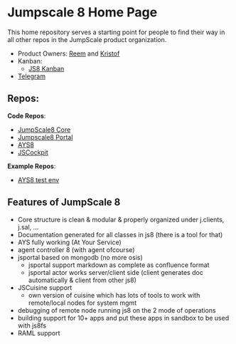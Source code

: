 # Jumpscale 8 Home Page

This home repository serves a starting point for people to find their way in all other repos in the JumpScale product organization.

- Product Owners: [Reem](https://github.com/rkhamis) and [Kristof](https://github.com/despiegk)
- Kanban:
  - [JS8 Kanban](https://waffle.io/Jumpscale/home?milestone=8.2.0)
- [Telegram](https://telegram.me/joinchat/Bb0WhAmxj5ZMhK2MZ7m2OQ)


## Repos:
**Code Repos**:
  - [JumpScale8 Core](https://github.com/Jumpscale/jumpscale_core8)
  - [Jumpscale8 Portal](https://github.com/Jumpscale/jumpscale_portal8)
  - [AYS8](https://github.com/Jumpscale/ays_jumpscale8)
  - [JSCockpit](https://github.com/Jumpscale/jscockpit)
  

**Example Repos**:
- [AYS8 test env](https://github.com/Jumpscale/jumpscale_ays8_testenv)


## Features of JumpScale 8
- Core structure is clean & modular & properly organized under j.clients, j.sal, ...
- Documentation generated for all classes in js8 (there is a tool for that)
- AYS fully working (At Your Service)
- agent controller 8 (with agent ofcourse)
- jsportal based on mongodb (no more osis)
  - jsportal support markdown as complete as confluence format
  - jsportal actor works server/client side (client generates doc automatically & client from other js8)
- JSCuisine support
  - own version of cuisine which has lots of tools to work with remote/local nodes for system mgmt
- debugging of remote node running js8 on the 2 mode of operations
- building support for 10+ apps and put these apps in sandbox to be used with js8fs
- RAML support
